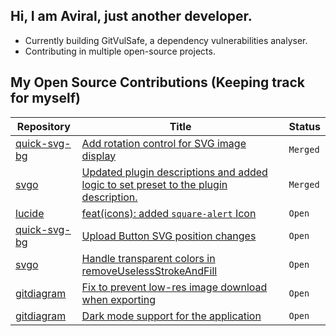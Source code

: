 ## Hi, I am Aviral, just another developer.
 - Currently building GitVulSafe, a dependency vulnerabilities analyser.
 - Contributing in multiple open-source projects.

## My Open Source Contributions (Keeping track for myself)
<!--START_SECTION:external_prs-->

| Repository | Title | Status |
|-------------|--------|---------------|
| [quick-svg-bg](https://api.github.com/repos/Davis-Media/quick-svg-bg) | [Add rotation control for SVG image display](https://github.com/Davis-Media/quick-svg-bg/pull/4) | `Merged` |
| [svgo](https://api.github.com/repos/svg/svgo) | [Updated plugin descriptions and added logic to set preset to the plugin description.](https://github.com/svg/svgo/pull/2174) | `Merged` |
| [lucide](https://api.github.com/repos/lucide-icons/lucide) | [feat(icons): added `square-alert` Icon](https://github.com/lucide-icons/lucide/pull/3687) | `Open` |
| [quick-svg-bg](https://api.github.com/repos/Davis-Media/quick-svg-bg) | [Upload Button SVG position changes](https://github.com/Davis-Media/quick-svg-bg/pull/6) | `Open` |
| [svgo](https://api.github.com/repos/svg/svgo) | [Handle transparent colors in removeUselessStrokeAndFill](https://github.com/svg/svgo/pull/2173) | `Open` |
| [gitdiagram](https://api.github.com/repos/ahmedkhaleel2004/gitdiagram) | [Fix to prevent low-res image download when exporting](https://github.com/ahmedkhaleel2004/gitdiagram/pull/130) | `Open` |
| [gitdiagram](https://api.github.com/repos/ahmedkhaleel2004/gitdiagram) | [Dark mode support for the application](https://github.com/ahmedkhaleel2004/gitdiagram/pull/117) | `Open` |

<!--END_SECTION:external_prs-->
